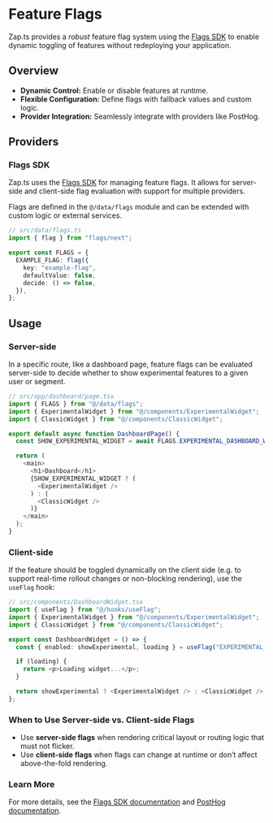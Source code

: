 # Feature Flags

Zap.ts provides a _robust_ feature flag system using the [Flags SDK](https://flags-sdk.dev/) to enable dynamic toggling of features without redeploying your application.

## Overview

- **Dynamic Control:** Enable or disable features at runtime.
- **Flexible Configuration:** Define flags with fallback values and custom logic.
- **Provider Integration:** Seamlessly integrate with providers like PostHog.

## Providers

### Flags SDK

Zap.ts uses the [Flags SDK](https://flags-sdk.dev/) for managing feature flags. It allows for server-side and client-side flag evaluation with support for multiple providers.

Flags are defined in the `@/data/flags` module and can be extended with custom logic or external services.

```ts
// src/data/flags.ts
import { flag } from "flags/next";

export const FLAGS = {
  EXAMPLE_FLAG: flag({
    key: "example-flag",
    defaultValue: false,
    decide: () => false,
  }),
};

```

## Usage

### Server-side

In a specific route, like a dashboard page, feature flags can be evaluated server-side to decide whether to show experimental features to a given user or segment.

```typescript
// src/app/dashboard/page.tsx
import { FLAGS } from "@/data/flags";
import { ExperimentalWidget } from "@/components/ExperimentalWidget";
import { ClassicWidget } from "@/components/ClassicWidget";

export default async function DashboardPage() {
  const SHOW_EXPERIMENTAL_WIDGET = await FLAGS.EXPERIMENTAL_DASHBOARD_WIDGET(); // A/B test flag

  return (
    <main>
      <h1>Dashboard</h1>
      {SHOW_EXPERIMENTAL_WIDGET ? (
        <ExperimentalWidget />
      ) : (
        <ClassicWidget />
      )}
    </main>
  );
}
```

### Client-side

If the feature should be toggled dynamically on the client side (e.g. to support real-time rollout changes or non-blocking rendering), use the `useFlag` hook:

```typescript
// src/components/DashboardWidget.tsx
import { useFlag } from "@/hooks/useFlag";
import { ExperimentalWidget } from "@/components/ExperimentalWidget";
import { ClassicWidget } from "@/components/ClassicWidget";

export const DashboardWidget = () => {
  const { enabled: showExperimental, loading } = useFlag("EXPERIMENTAL_DASHBOARD_WIDGET");

  if (loading) {
    return <p>Loading widget...</p>;
  }

  return showExperimental ? <ExperimentalWidget /> : <ClassicWidget />;
};
```

### When to Use Server-side vs. Client-side Flags

* Use **server-side flags** when rendering critical layout or routing logic that must not flicker.
* Use **client-side flags** when flags can change at runtime or don’t affect above-the-fold rendering.

### Learn More

For more details, see the [Flags SDK documentation](https://flags-sdk.dev/) and [PostHog documentation](https://posthog.com/docs).
